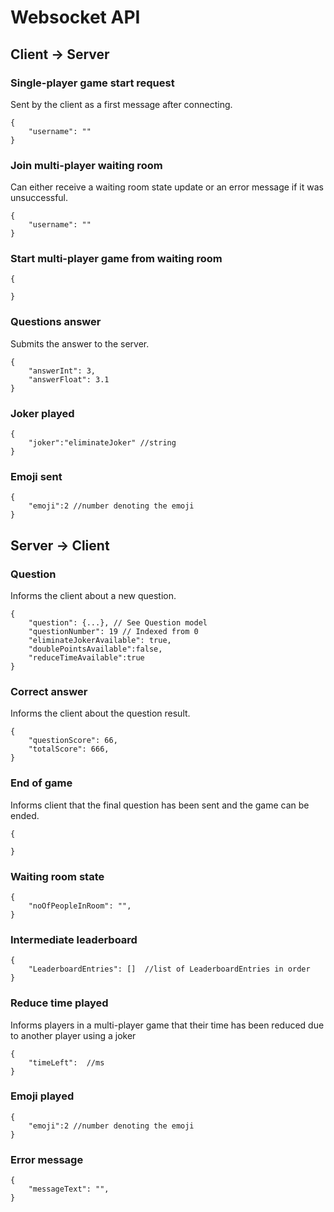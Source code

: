 # Websocket API

## Client -> Server

### Single-player game start request
Sent by the client as a first message after connecting.
```
{
    "username": ""
}
```
### Join multi-player waiting room
Can either receive a waiting room state update or an error message if it was unsuccessful. 
```
{
    "username": ""
}
```

### Start multi-player game from waiting room
```
{

}
```

### Questions answer
Submits the answer to the server.
```
{
    "answerInt": 3,
    "answerFloat": 3.1
}
```
### Joker played 
```
{
    "joker":"eliminateJoker" //string
}
```
### Emoji sent 
```
{
    "emoji":2 //number denoting the emoji
}
```


## Server -> Client

### Question
Informs the client about a new question.
```
{
    "question": {...}, // See Question model
    "questionNumber": 19 // Indexed from 0
    "eliminateJokerAvailable": true,
    "doublePointsAvailable":false,
    "reduceTimeAvailable":true
}
```
### Correct answer
Informs the client about the question result.
```
{
    "questionScore": 66,
    "totalScore": 666,
}
```
### End of game
Informs client that the final question has been sent and the game can be ended. 
```
{

}
```

### Waiting room state
```
{
    "noOfPeopleInRoom": "",
}
```
### Intermediate leaderboard
```
{
    "LeaderboardEntries": []  //list of LeaderboardEntries in order
}
```


### Reduce time played
Informs players in a multi-player game that their time has been reduced due to another player using a joker
```
{
    "timeLeft":  //ms
}
```

### Emoji played
```
{
    "emoji":2 //number denoting the emoji
}
```

### Error message
```
{
    "messageText": "",
}
```

